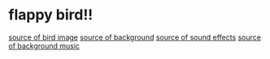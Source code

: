 # flappy bird!!

<a href="https://ma9ici4n.itch.io/pixel-art-bird-16x16">source of bird image<a>
<a href="https://github.com/autruonggiang/build-a-flappy-bird-clone-with-phaser">source of background<a>
<a href="https://poppop.ai/ai-sound-effect-generator">source of sound effects<a>
<a href="https://poppop.ai/sound-effects/jump-sound">source of background music<a>
